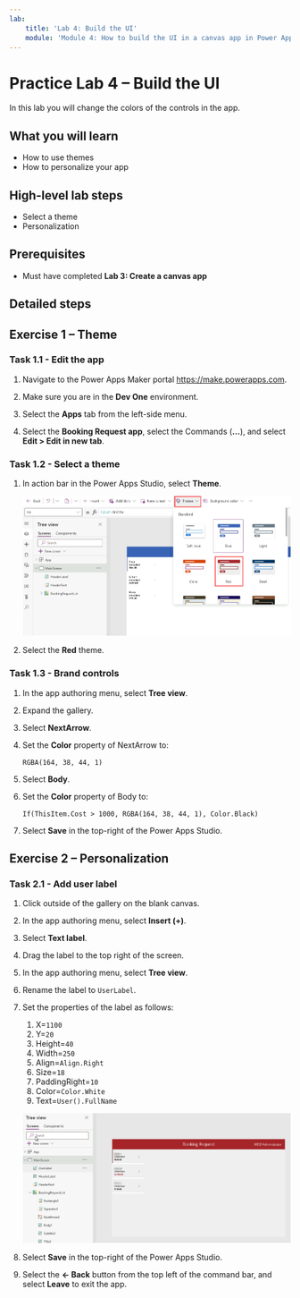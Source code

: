 ```yaml
---
lab:
    title: 'Lab 4: Build the UI'
    module: 'Module 4: How to build the UI in a canvas app in Power Apps'
---
```


# Practice Lab 4 – Build the UI

In this lab you will change the colors of the controls in the app.

## What you will learn

- How to use themes
- How to personalize your app

## High-level lab steps

- Select a theme
- Personalization
  
## Prerequisites

- Must have completed **Lab 3: Create a canvas app**

## Detailed steps

## Exercise 1 – Theme

### Task 1.1 - Edit the app

1. Navigate to the Power Apps Maker portal <https://make.powerapps.com>.

1. Make sure you are in the **Dev One** environment.

1. Select the **Apps** tab from the left-side menu.

1. Select the **Booking Request app**, select the Commands (**...**), and select **Edit > Edit in new tab**.

### Task 1.2 - Select a theme

1. In action bar in the Power Apps Studio, select **Theme**.

    ![Screenshot of select themes.](../media/select-theme.png)

1. Select the **Red** theme.

### Task 1.3 - Brand controls

1. In the app authoring menu, select **Tree view**.

1. Expand the gallery.

1. Select **NextArrow**.

1. Set the **Color** property of NextArrow to:

    ```powerappsfl
    RGBA(164, 38, 44, 1)
    ```

1. Select **Body**.

1. Set the **Color** property of Body to:

    ```powerappsfl
    If(ThisItem.Cost > 1000, RGBA(164, 38, 44, 1), Color.Black)
    ```

1. Select **Save** in the top-right of the Power Apps Studio.

## Exercise 2 – Personalization

### Task 2.1 - Add user label

1. Click outside of the gallery on the blank canvas.

1. In the app authoring menu, select **Insert (+)**.

1. Select **Text label**.

1. Drag the label to the top right of the screen.

1. In the app authoring menu, select **Tree view**.

1. Rename the label to `UserLabel`.

1. Set the properties of the label as follows:

   1. X=`1100`
   1. Y=`20`
   1. Height=`40`
   1. Width=`250`
   1. Align=`Align.Right`
   1. Size=`18`
   1. PaddingRight=`10`
   1. Color=`Color.White`
   1. Text=`User().FullName`

    ![Screenshot of the main screen with personalization.](../media/main-screen-personalized.png)

1. Select **Save** in the top-right of the Power Apps Studio.

1. Select the **<- Back** button from the top left of the command bar, and select **Leave** to exit the app.
